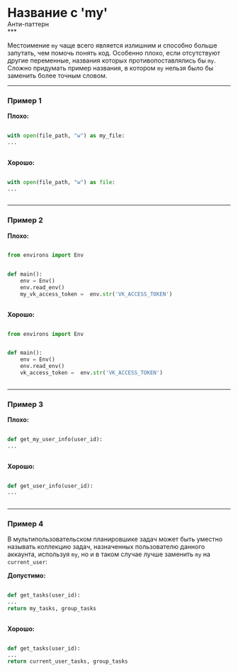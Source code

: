 
<div class="sticky-header">
  <div>
    <h1 style="margin: 0;">Название с 'my'</h1>
    <p style="margin: 0;">Анти-паттерн</p>
  </div>
</div>
***

Местоимение `my` чаще всего является излишним и способно больше запутать, чем помочь понять код. Особенно плохо, если отсутствуют другие переменные, названия которых противопоставлялись бы `my`. Сложно придумать пример названия, в котором `my` нельзя было бы заменить более точным словом.

***

### Пример 1


                                **Плохо:**

                                ```python
                                with open(file_path, "w") as my_file:
...
                                ```


                                **Хорошо:**

                                ```python
                                with open(file_path, "w") as file:
...
                                ```

***

### Пример 2


                                    **Плохо:**

                                    ```python
                                    from environs import Env


def main():
    env = Env()
    env.read_env()
    my_vk_access_token =  env.str('VK_ACCESS_TOKEN')
                                    ```


                                    **Хорошо:**

                                    ```python
                                    from environs import Env


def main():
    env = Env()
    env.read_env()
    vk_access_token =  env.str('VK_ACCESS_TOKEN')
                                    ```

***

### Пример 3


                                **Плохо:**

                                ```python
                                def get_my_user_info(user_id):
...
                                ```


                                **Хорошо:**

                                ```python
                                def get_user_info(user_id):
...
                                ```

***

### Пример 4

В мультипользовательском планировшике задач может быть уместно называть коллекцию задач, назначенных пользователю данного аккаунта, используя `my`, но и в таком случае лучше заменить `my` на `current_user`:


                                **Допустимо:**

                                ```python
                                def get_tasks(user_id):
...
return my_tasks, group_tasks
                                ```


                                **Хорошо:**

                                ```python
                                def get_tasks(user_id):
...
return current_user_tasks, group_tasks
                                ```


